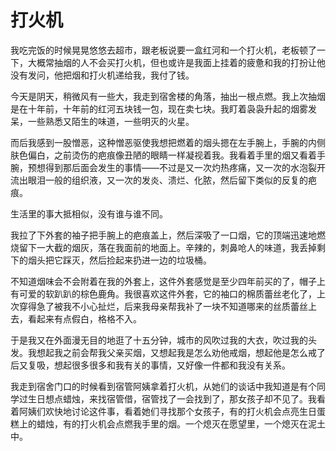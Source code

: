 # 打火机

我吃完饭的时候晃晃悠悠去超市，跟老板说要一盒红河和一个打火机，老板顿了一下，大概常抽烟的人不会买打火机，但也或许是我面上挂着的疲惫和我的打扮让他没有发问，他把烟和打火机递给我，我付了钱。

今天是阴天，稍微风有一些大，我走到宿舍楼的角落，抽出一根点燃。我上次抽烟是在十年前，十年前的红河五块钱一包，现在卖七块。我盯着袅袅升起的烟雾发呆，一些熟悉又陌生的味道，一些明灭的火星。

而后我感到一股憎恶，这种憎恶驱使我想把燃着的烟头摁在左手腕上，手腕的内侧肤色偏白，之前烫伤的疤痕像丑陋的眼睛一样凝视着我。我看着手里的烟又看着手腕，预想得到那后面会发生的事情——不过是又一次灼热疼痛，又一次的水泡裂开流出眼泪一般的组织液，又一次的发炎、溃烂、化脓，然后留下类似的反复的疤痕。

生活里的事大抵相似，没有谁与谁不同。

我拉了下外套的袖子把手腕上的疤痕盖上，然后深吸了一口烟，它的顶端迅速地燃烧留下一大截的烟灰，落在我面前的地面上。辛辣的，刺鼻呛人的味道，我丢掉剩下的烟头把它踩灭，然后捡起来扔进一边的垃圾桶。

不知道烟味会不会附着在我的外套上，这件外套感觉是至少四年前买的了，帽子上有可爱的软趴趴的棕色鹿角。我很喜欢这件外套，它的袖口的棉质蕾丝老化了，上次穿得急了被我不小心扯烂，后来我母亲帮我补了一块不知道哪来的丝质蕾丝上去，看起来有点假白，格格不入。

于是我又在外面漫无目的地逛了十五分钟，城市的风吹过我的大衣，吹过我的头发。我想起我之前会帮我父亲买烟，又想起我是怎么劝他戒烟，想起他是怎么戒了后又复吸，想起很多很多和我有关的事情，又好像一件都和我没有关系。

我走到宿舍门口的时候看到宿管阿姨拿着打火机，从她们的谈话中我知道是有个同学过生日想点蜡烛，来找宿管借，宿管找了一会找到了，那女孩子却不见了。我看着阿姨们欢快地讨论这件事，看着她们寻找那个女孩子，有的打火机会点亮生日蛋糕上的蜡烛，有的打火机会点燃我手里的烟。一个熄灭在愿望里，一个熄灭在泥土中。